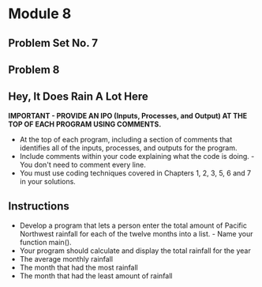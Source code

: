 # Module 8
## Problem Set No. 7
## Problem 8

## Hey, It Does Rain A Lot Here

**IMPORTANT - PROVIDE AN IPO (Inputs, Processes, and Output) AT THE TOP OF EACH PROGRAM USING COMMENTS.**

- At the top of each program, including a section of comments that identifies all of the inputs, processes, and outputs for the program.
- Include comments within your code explaining what the code is doing. - You don't need to comment every line.
- You must use coding techniques covered in Chapters 1, 2, 3, 5, 6 and 7 in your solutions.

## Instructions

- Develop a program that lets a person enter the total amount of Pacific Northwest rainfall for each of the twelve months into a list. - Name your function main().
- Your program should calculate and display the total rainfall for the year
- The average monthly rainfall
- The month that had the most rainfall
- The month that had the least amount of rainfall
